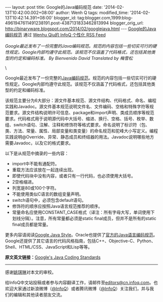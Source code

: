 --- layout: post title: Google的Java编码规范 date:
'2014-02-13T10:42:00.002+08:00' author: Wenh Q tags: modified\_time:
'2014-02-13T10:42:14.391+08:00' blogger\_id:
tag:blogger.com,1999:blog-4961947611491238191.post-4387131833462813994
blogger\_orig\_url:
http://binaryware.blogspot.com/2014/02/googlejava.html ---
[Google的Java编码规范](http://www.infoq.com/cn/news/2014/02/google-java-coding-standards?utm_campaign=infoq_content&utm_source=infoq&utm_medium=feed&utm_term=global) 通过
[Wenhu Qiu的 InfoQ 个性化 RSS Feed](http://www.infoq.com/cn/)\
\
*Google最近发布了一份完整的Java编码规范。规范的内容包括一些切实可行的硬性规定。Google内部均遵守此规范。该规范不仅涵盖了代码格式，还包括其他类型的约定和编码标准。
By Bienvenido David Translated by 梅雪松*

\

Google最近发布了一份完整的[Java编码规范](http://google-styleguide.googlecode.com/svn/trunk/javaguide.html)。规范的内容包括一些切实可行的硬性规定。Google内部均遵守此规范。该规范不仅涵盖了代码格式，还包括其他类型的约定和编码标准。

该规范主要分为6大部分：源文件基本规范、源文件结构、代码格式、命名、编程实践和Javadoc。源文件基本规范说明文件名、文件编码、空格和特殊字符等规范要求。源文件结构说明许可信息、package和import声明、类成员顺序等规范要求。代码格式用于说明源代码中大括号、缩进、换行、空格、括号、枚举、数组、switch语句、注解、注释和修饰符等格式要求。命名说明了标识符（包、类、方法、常量、属性、局部变量和类变量）的命名规范和驼峰大小写定义。编程实践说明@Override、异常、静态成员和终结器的用法。Javadoc说明哪些地方需要Javadoc，以及它的格式要求。

以下是从规范中摘录的一些内容：

-   import中不能有通配符。
-   重载方法应该放在一起连续出现。
-   即使代码块中没有内容，或者只有一行代码，也必须使用大括号。
-   2空格缩进。
-   列宽是80或100个字符。
-   不能使用类似C语言的数组变量声明。
-   switch语句中，必须包含default语句。
-   修饰符的顺序应按照Java语言规范推荐的顺序。
-   常量命名应使用CONSTANT\_CASE格式（译注：所有字母大写，单词使用下划线分隔）。注意，所有常量都必须是static
    final成员，但并不是所有的static final成员都是常量。

更多内容请阅读[Google Java
Style](http://google-styleguide.googlecode.com/svn/trunk/javaguide.html)。Oracle也提供了[官方的Java语言编码规范](http://www.oracle.com/technetwork/java/javase/documentation/codeconvtoc-136057.html)。Google还提供了其它语言的代码风格指南，包括C++、Objective-C、Python、Shell、HTML/CSS、JavaScript和Lisp等等。

**原文英文链接：**[Google's Java Coding
Standards](http://www.infoq.com/news/2014/02/google-java-coding-standards)

* * * * *

感谢[姚琪琳](http://www.infoq.com/cn/author/%E5%A7%9A%E7%90%AA%E7%90%B3)对本文的审校。

给InfoQ中文站投稿或者参与内容翻译工作，请邮件至[editors@cn.infoq.com](mailto:editors@cn.infoq.com)。也欢迎大家通过新浪微博（[@InfoQ](http://www.weibo.com/infoqchina)）或者腾讯微博（[@InfoQ](http://t.qq.com/infoqchina)）关注我们，并与我们的编辑和其他读者朋友交流。
